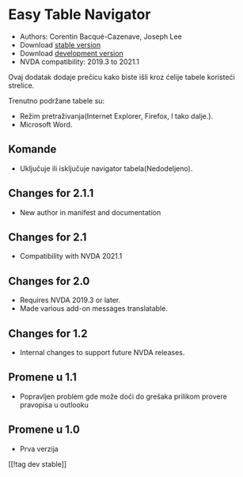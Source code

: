 # Easy Table Navigator #

* Authors: Corentin Bacqué-Cazenave, Joseph Lee
* Download [stable version][1]
* Download [development version][2]
* NVDA compatibility: 2019.3 to 2021.1

Ovaj dodatak dodaje prečicu kako biste išli kroz ćelije tabele koristeći
strelice.

Trenutno podržane tabele su:

* Režim pretraživanja(Internet Explorer, Firefox, I tako dalje.).
* Microsoft Word.

## Komande

* Uključuje ili isključuje navigator tabela(Nedodeljeno).

## Changes for 2.1.1

* New author in manifest and documentation

## Changes for 2.1

* Compatibility with NVDA 2021.1

## Changes for 2.0

* Requires NVDA 2019.3 or later.
* Made various add-on messages translatable.

## Changes for 1.2

* Internal changes to support future NVDA releases.

## Promene u 1.1

* Popravljen problem gde može doći do grešaka prilikom provere pravopisa u
  outlooku

## Promene u 1.0

*   Prva verzija

[[!tag dev stable]]

[1]: https://addons.nvda-project.org/files/get.php?file=etn

[2]: https://addons.nvda-project.org/files/get.php?file=etn-dev
